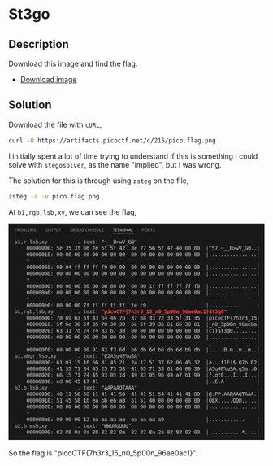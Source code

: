 # St3go

## Description

Download this image and find the flag.

- [Download image](https://artifacts.picoctf.net/c/215/pico.flag.png)


## Solution

Download the file with `cURL`,

```sh
curl -O https://artifacts.picoctf.net/c/215/pico.flag.png
```

I initially spent a lot of time trying to understand if this is something I could solve with `stegosolver`, as the name "implied", but I was wrong.

The solution for this is through using `zsteg` on the file,

```sh
zsteg -a -v pico.flag.png
```

At `b1,rgb,lsb,xy`, we can see the flag,

![zsteg_pico_flag_png](image.png)

So the flag is "picoCTF{7h3r3_15_n0_5p00n_96ae0ac1}".
